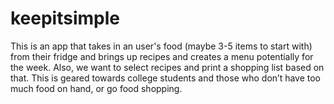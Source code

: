 # keepitsimple
This is an app that takes in an user's food (maybe 3-5 items to start with) from their fridge and brings up recipes and creates a menu potentially for the week. Also, we want to select recipes and print a shopping list based on that. This is geared towards college students and those who don’t have too much food on hand, or go food shopping.
